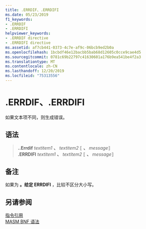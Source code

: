 ```yaml
---
title: .ERRDIF、.ERRDIFI
ms.date: 05/23/2019
f1_keywords:
- .ERRDIF
- .ERRDIFI
helpviewer_keywords:
- .ERRDIF directive
- .ERRDIFI directive
ms.assetid: af7cb441-0373-4c7e-af9c-06bcb9ed2b0a
ms.openlocfilehash: 1bcbdf46e12bacbb5bab68d12605c0cce9cae4d5
ms.sourcegitcommit: 0781c69b22797c41630601a176b9ea541be4f2a3
ms.translationtype: MT
ms.contentlocale: zh-CN
ms.lasthandoff: 12/20/2019
ms.locfileid: "75313556"
---
```

# <a name="errdif-errdifi"></a>.ERRDIF、.ERRDIFI

如果文本项不同，则生成错误。

## <a name="syntax"></a>语法

> **..Errdif** *textitem1* __、__ *textitem2* ⟦ __、__ *message*⟧ \
> **.ERRDIFI** *textitem1* __、__ *textitem2* ⟦ __、__ *message*⟧

## <a name="remarks"></a>备注

如果为 **。给定 ERRDIFI** ，比较不区分大小写。

## <a name="see-also"></a>另请参阅

[指令引用](directives-reference.md)\
[MASM BNF 语法](masm-bnf-grammar.md)
